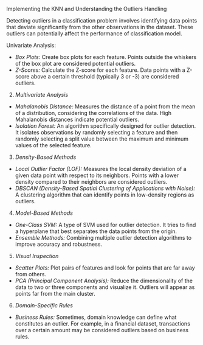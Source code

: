Implementing the KNN and Understanding the Outliers Handling

Detecting outliers in a classification problem involves identifying data points
that deviate significantly from the other observations in the dataset. These outliers can potentially affect the performance of  classification model.

Univariate Analysis:
- *Box Plots:* Create box plots for each feature. Points outside the whiskers of the box plot are considered potential outliers.
- *Z-Scores:* Calculate the Z-score for each feature. Data points with a Z-score above a certain threshold (typically 3 or -3) are considered outliers.

 2. *Multivariate Analysis*
- *Mahalanobis Distance:* Measures the distance of a point from the mean of a distribution, considering the correlations of the data. High Mahalanobis distances indicate potential outliers.
- *Isolation Forest:* An algorithm specifically designed for outlier detection. It isolates observations by randomly selecting a feature and then randomly selecting a split value between the maximum and minimum values of the selected feature.

3. *Density-Based Methods*
- *Local Outlier Factor (LOF):* Measures the local density deviation of a given data point with respect to its neighbors. Points with a lower density compared to their neighbors are considered outliers.
- *DBSCAN (Density-Based Spatial Clustering of Applications with Noise):* A clustering algorithm that can identify points in low-density regions as outliers.

4. *Model-Based Methods*
- *One-Class SVM:* A type of SVM used for outlier detection. It tries to find a hyperplane that best separates the data points from the origin.
- *Ensemble Methods:* Combining multiple outlier detection algorithms to improve accuracy and robustness.

5. *Visual Inspection*
- *Scatter Plots:* Plot pairs of features and look for points that are far away from others.
- *PCA (Principal Component Analysis):* Reduce the dimensionality of the data to two or three components and visualize it. Outliers will appear as points far from the main cluster.

6. *Domain-Specific Rules*
- *Business Rules:* Sometimes, domain knowledge can define what constitutes an outlier. For example, in a financial dataset, transactions over a certain amount may be considered outliers based on business rules.
